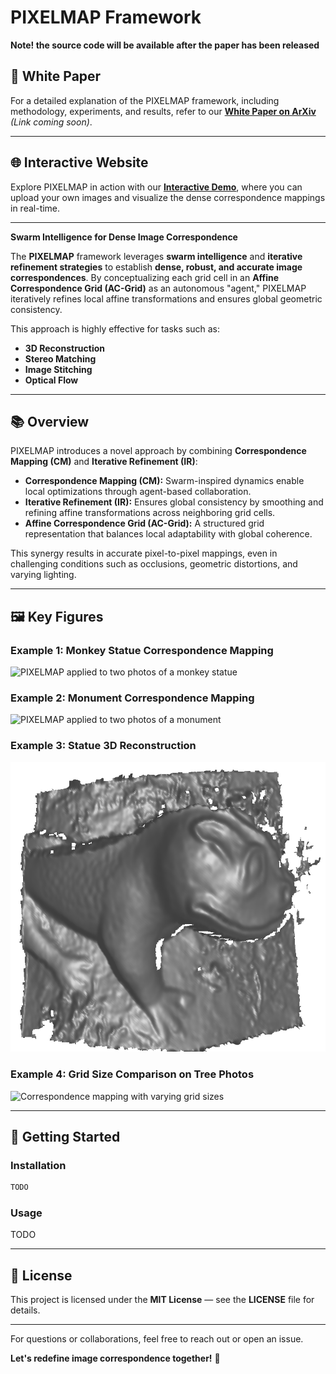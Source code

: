 # PIXELMAP Framework

**Note! the source code will be available after the paper has been released**

## 📄 **White Paper**
For a detailed explanation of the PIXELMAP framework, including methodology, experiments, and results, refer to our **[White Paper on ArXiv](#)** *(Link coming soon)*.

---

## 🌐 **Interactive Website**
Explore PIXELMAP in action with our **[Interactive Demo](https://photomapping.dogduck.com/)**, where you can upload your own images and visualize the dense correspondence mappings in real-time.

---

**Swarm Intelligence for Dense Image Correspondence**

The **PIXELMAP** framework leverages **swarm intelligence** and **iterative refinement strategies** to establish **dense, robust, and accurate image correspondences**. By conceptualizing each grid cell in an **Affine Correspondence Grid (AC-Grid)** as an autonomous "agent," PIXELMAP iteratively refines local affine transformations and ensures global geometric consistency.

This approach is highly effective for tasks such as:
- **3D Reconstruction**
- **Stereo Matching**
- **Image Stitching**
- **Optical Flow**

---

## 📚 **Overview**
PIXELMAP introduces a novel approach by combining **Correspondence Mapping (CM)** and **Iterative Refinement (IR)**:

- **Correspondence Mapping (CM):** Swarm-inspired dynamics enable local optimizations through agent-based collaboration.
- **Iterative Refinement (IR):** Ensures global consistency by smoothing and refining affine transformations across neighboring grid cells.
- **Affine Correspondence Grid (AC-Grid):** A structured grid representation that balances local adaptability with global coherence.

This synergy results in accurate pixel-to-pixel mappings, even in challenging conditions such as occlusions, geometric distortions, and varying lighting.

---

## 🖼️ **Key Figures**

### Example 1: Monkey Statue Correspondence Mapping
![PIXELMAP applied to two photos of a monkey statue](images/apa_3.png)

### Example 2: Monument Correspondence Mapping
![PIXELMAP applied to two photos of a monument](images/staty_3.png)

### Example 3: Statue 3D Reconstruction
![3D reconstructed with PIXELMAP](images/model3D.png)

### Example 4: Grid Size Comparison on Tree Photos
![Correspondence mapping with varying grid sizes](images/tree_scale.png)

---


## 🚀 **Getting Started**

### **Installation**
```bash
TODO
```

### **Usage**
TODO

---

## 📜 **License**
This project is licensed under the **MIT License** — see the **LICENSE** file for details.

---

For questions or collaborations, feel free to reach out or open an issue.

**Let's redefine image correspondence together!** 🚀
